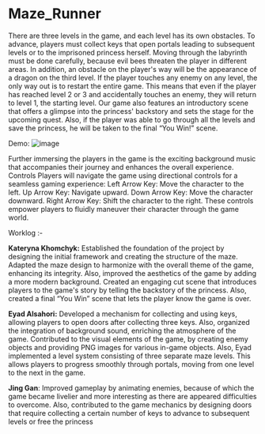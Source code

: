 # Maze_Runner


There are three levels in the game, and each level has its own obstacles. To advance, 
players must collect keys that open portals leading to subsequent levels or to the 
imprisoned princess herself. Moving through the labyrinth must be done carefully, 
because evil bees threaten the player in different areas. In addition, an obstacle on the 
player's way will be the appearance of a dragon on the third level. If the player touches 
any enemy on any level, the only way out is to restart the entire game. This means that 
even if the player has reached level 2 or 3 and accidentally touches an enemy, they will 
return to level 1, the starting level.
Our game also features an introductory scene that offers a glimpse into the princess' 
backstory and sets the stage for the upcoming quest. Also, if the player was able to go 
through all the levels and save the princess, he will be taken to the final “You Win!”
scene.

Demo:
![image](https://github.com/Eyad-Alsahori/Maze_Runner/assets/120857307/6cd3d601-d4b6-4978-a6aa-1e3e87676c7f)


Further immersing the players in the game is the exciting background music that 
accompanies their journey and enhances the overall experience.
Controls
Players will navigate the game using directional controls for a seamless gaming 
experience:
Left Arrow Key: Move the character to the left.
Up Arrow Key: Navigate upward.
Down Arrow Key: Move the character downward.
Right Arrow Key: Shift the character to the right.
These controls empower players to fluidly maneuver their character through the game 
world.

Worklog :-

**Kateryna Khomchyk:** Established the foundation of the project by designing the initial 
framework and creating the structure of the maze. Adapted the maze design to harmonize 
with the overall theme of the game, enhancing its integrity. Also, improved the aesthetics 
of the game by adding a more modern background. Created an engaging cut scene that 
introduces players to the game's story by telling the backstory of the princess. Also,
created a final “You Win” scene that lets the player know the game is over.


**Eyad Alsahori:** Developed a mechanism for collecting and using keys, allowing players 
to open doors after collecting three keys. Also, organized the integration of background 
sound, enriching the atmosphere of the game. Contributed to the visual elements of the 
game, by creating enemy objects and providing PNG images for various in-game objects. 
Also, Eyad implemented a level system consisting of three separate maze levels. This 
allows players to progress smoothly through portals, moving from one level to the next in 
the game.

**Jing Gan**: Improved gameplay by animating enemies, because of which the game 
became livelier and more interesting as there are appeared difficulties to overcome. Also, 
contributed to the game mechanics by designing doors that require collecting a certain 
number of keys to advance to subsequent levels or free the princess

